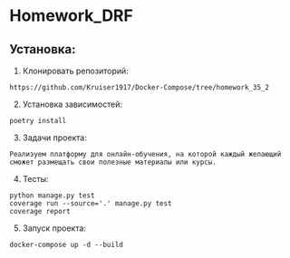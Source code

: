 # Homework_DRF
## Установка:
1. Клонировать репозиторий:

```
https://github.com/Kruiser1917/Docker-Compose/tree/homework_35_2
```

2. Установка зависимостей:

```
poetry install
```

3. Задачи проекта:

```
Реализуем платформу для онлайн-обучения, на которой каждый желающий сможет размещать свои полезные материалы или курсы.
```

4. Тесты:

```
python manage.py test
coverage run --source='.' manage.py test
coverage report
```

5. Запуск проекта: 

```
docker-compose up -d --build
```
